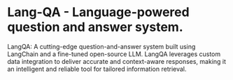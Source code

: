 # Lang-QA - Language-powered question and answer system.

LangQA: A cutting-edge question-and-answer system built using LangChain and a fine-tuned open-source LLM. LangQA leverages custom data integration to deliver accurate and context-aware responses, making it an intelligent and reliable tool for tailored information retrieval.